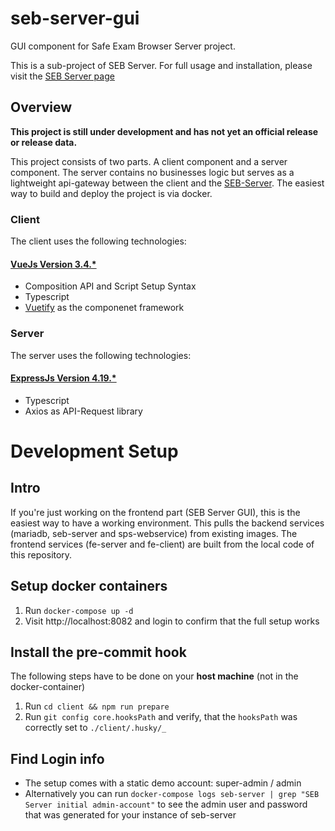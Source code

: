 # seb-server-gui

GUI component for Safe Exam Browser Server project.

This is a sub-project of SEB Server. For full usage and installation, please visit the [SEB Server page](https://github.com/SafeExamBrowser/seb-server)

## Overview

**This project is still under development and has not yet an official release or release data.**

This project consists of two parts. A client component and a server component. The server contains no businesses logic but serves as a lightweight api-gateway between the client and the [SEB-Server](https://github.com/SafeExamBrowser/seb-server). The easiest way to build and deploy the project is via docker.

### Client

The client uses the following technologies:

#### [VueJs Version 3.4.\*](https://vuejs.org/)

- Composition API and Script Setup Syntax
- Typescript
- [Vuetify](https://vuetifyjs.com/en/) as the componenet framework

### Server

The server uses the following technologies:

#### [ExpressJs Version 4.19.\*](https://expressjs.com/)

- Typescript
- Axios as API-Request library

# Development Setup

## Intro

If you're just working on the frontend part (SEB Server GUI), this is the easiest way to have a working environment. This pulls the backend services (mariadb, seb-server and sps-webservice) from existing images. The frontend services (fe-server and fe-client) are built from the local code of this repository.

## Setup docker containers

1. Run `docker-compose up -d`
1. Visit http://localhost:8082 and login to confirm that the full setup works

## Install the pre-commit hook

The following steps have to be done on your **host machine** (not in the docker-container)

1. Run `cd client && npm run prepare`
1. Run `git config core.hooksPath` and verify, that the `hooksPath` was correctly set to `./client/.husky/_`

## Find Login info

- The setup comes with a static demo account: super-admin / admin
- Alternatively you can run `docker-compose logs seb-server | grep "SEB Server initial admin-account"` to see the admin user and password that was generated for your instance of seb-server
